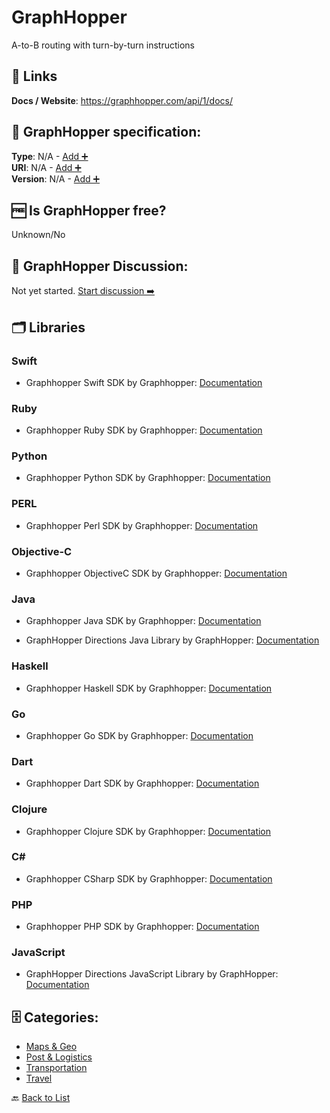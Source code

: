 # GraphHopper
A-to-B routing with turn-by-turn instructions

##  🔗 Links
**Docs / Website**: https://graphhopper.com/api/1/docs/

## 🧬 GraphHopper specification:
**Type**: N/A - [Add ➕](https://github.com/apis-list/apis-list/edit/main/apis-list.yaml)  
**URI**: N/A - [Add ➕](https://github.com/apis-list/apis-list/edit/main/apis-list.yaml)  
**Version**: N/A - [Add ➕](https://github.com/apis-list/apis-list/edit/main/apis-list.yaml)

## 🆓 Is GraphHopper free?
 Unknown/No 

## 💬 GraphHopper Discussion:
Not yet started. [Start discussion ➡️](https://github.com/apis-list/apis-list/discussions/new)

## 🗂️ Libraries
### Swift
- Graphhopper Swift SDK by Graphhopper: [Documentation](https://github.com/graphhopper/directions-api-clients-route-optimization/tree/master/swift)

### Ruby
- Graphhopper Ruby SDK by Graphhopper: [Documentation](https://github.com/graphhopper/directions-api-clients-route-optimization/tree/master/ruby)

### Python
- Graphhopper Python SDK by Graphhopper: [Documentation](https://github.com/graphhopper/directions-api-clients-route-optimization/tree/master/python)

### PERL
- Graphhopper Perl SDK by Graphhopper: [Documentation](https://github.com/graphhopper/directions-api-clients-route-optimization/tree/master/perl)

### Objective-C
- Graphhopper ObjectiveC SDK by Graphhopper: [Documentation](https://github.com/graphhopper/directions-api-clients-route-optimization/tree/master/objc)

### Java
- Graphhopper Java SDK by Graphhopper: [Documentation](https://github.com/graphhopper/directions-api-clients-route-optimization/tree/master/java)

- GraphHopper Directions Java Library by GraphHopper: [Documentation](https://github.com/graphhopper/directions-api-java-client)

### Haskell
- Graphhopper Haskell SDK by Graphhopper: [Documentation](https://github.com/graphhopper/directions-api-clients-route-optimization/tree/master/haskell)

### Go
- Graphhopper Go SDK by Graphhopper: [Documentation](https://github.com/graphhopper/directions-api-clients-route-optimization/tree/master/go)

### Dart
- Graphhopper Dart SDK by Graphhopper: [Documentation](https://github.com/graphhopper/directions-api-clients-route-optimization/tree/master/dart)

### Clojure
- Graphhopper Clojure SDK by Graphhopper: [Documentation](https://github.com/graphhopper/directions-api-clients-route-optimization/tree/master/clojure)

### C#
- Graphhopper CSharp SDK by Graphhopper: [Documentation](https://github.com/graphhopper/directions-api-clients-route-optimization/tree/master/csharp/src/IO.Swagger.Test)

### PHP
- Graphhopper PHP SDK by Graphhopper: [Documentation](https://github.com/graphhopper/directions-api-clients-route-optimization/tree/master/php/SwaggerClient-php/test)

### JavaScript
- GraphHopper Directions JavaScript Library by GraphHopper: [Documentation](https://github.com/graphhopper/directions-api-js-client)


## 🗄️ Categories:
- [Maps & Geo](https://github.com/apis-list/apis-list#maps--geo-)
- [Post & Logistics](https://github.com/apis-list/apis-list#post--logistics-)
- [Transportation](https://github.com/apis-list/apis-list#transportation-)
- [Travel](https://github.com/apis-list/apis-list#travel-)

🔙  [Back to List](https://github.com/apis-list/apis-list)
